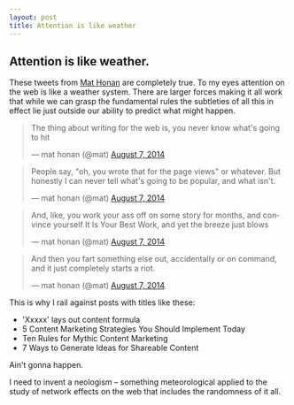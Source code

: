 ```yaml
---
layout: post
title: Attention is like weather
---
```


## Attention is like weather.

These tweets from [Mat Honan](https://twitter.com/mat/) are completely true. To my eyes attention on the web is like a weather system. There are larger forces making it all work that while we can grasp the fundamental rules the subtleties of all this in effect lie just outside our ability to predict what might happen.

<blockquote class="twitter-tweet" lang="en"><p>The thing about writing for the web is, you never know what&#39;s going to hit</p>&mdash; mat honan (@mat) <a href="https://twitter.com/mat/statuses/497233939681923072">August 7, 2014</a></blockquote>
<script async src="//platform.twitter.com/widgets.js" charset="utf-8"></script>

<blockquote class="twitter-tweet" lang="en"><p>People say, &quot;oh, you wrote that for the page views&quot; or whatever. But honestly I can never tell what&#39;s going to be popular, and what isn&#39;t.</p>&mdash; mat honan (@mat) <a href="https://twitter.com/mat/statuses/497234216216567808">August 7, 2014</a></blockquote>

<blockquote class="twitter-tweet" lang="en"><p>And, like, you work your ass off on some story for months, and convince yourself It Is Your Best Work, and yet the breeze just blows</p>&mdash; mat honan (@mat) <a href="https://twitter.com/mat/statuses/497234500384870400">August 7, 2014</a></blockquote>

<blockquote class="twitter-tweet" lang="en"><p>And then you fart something else out, accidentally or on command, and it just completely starts a riot.</p>&mdash; mat honan (@mat) <a href="https://twitter.com/mat/statuses/497234714898751488">August 7, 2014</a></blockquote>

This is why I rail against posts with titles like these:

* 'Xxxxx' lays out content formula
* 5 Content Marketing Strategies You Should Implement Today
* Ten Rules for Mythic Content Marketing
* 7 Ways to Generate Ideas for Shareable Content

Ain't gonna happen.

I need to invent a neologism &#8211; something meteorological applied to the study of network effects on the web that includes the randomness of it all.